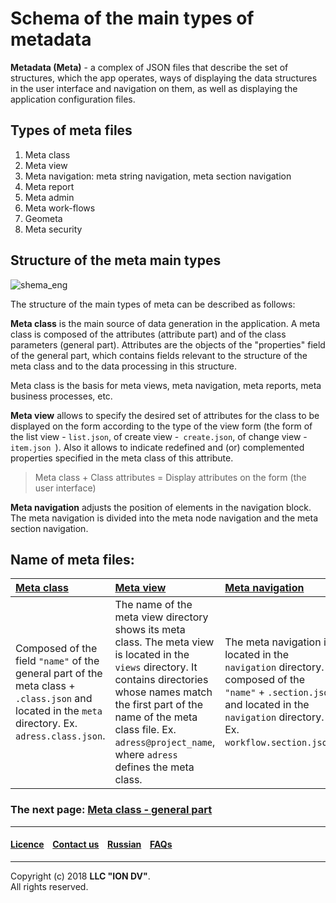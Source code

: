 # Schema of the main types of metadata

**Metadata (Meta)** - a complex of JSON files that describe the set of structures, which the app operates, ways of displaying the data structures in the user interface and navigation on them, as well as displaying the application configuration files.

## Types of meta files

1. Meta class
2. Meta view
3. Meta navigation: meta string navigation, meta section navigation
4. Meta report
5. Meta admin
6. Meta work-flows 
7. Geometa 
8. Meta security 

## Structure of the meta main types

![shema_eng](https://i.imgur.com/TaIF23F.png)  

The structure of the main types of meta can be described as follows:

**Meta class** is the main source of data generation in the application.  A meta class is composed of the attributes (attribute part) and of the class parameters (general part). Attributes are the objects of the "properties" field of the general part, which contains fields relevant to the structure of the meta class and to the data processing in this structure.  

Meta class is the basis for meta views, meta navigation, meta reports, meta business processes, etc.  

**Meta view** allows to specify the desired set of attributes for the class to be displayed on the form according to the type of the view form (the form of the list view - `list.json`, of create view -` create.json`, of change view - `item.json `). Also it allows to indicate redefined and (or) complemented properties specified in the meta class of this attribute. 

>Meta class + Class attributes = Display attributes on the form (the user interface)

 
**Meta navigation** adjusts the position of elements in the navigation block. The meta navigation is divided into the meta node navigation and the meta section navigation.

## Name of meta files: 


| [**Meta class**](/docs/en/2_system_description/metadata_structure/meta_class/meta_class_main.md)                | [**Meta view**](/docs/en/2_system_description/metadata_structure/meta_view/meta_view_main.md)           | [**Meta navigation**](/docs/en/2_system_description/metadata_structure/meta_navigation/meta_navigation.md)                           |                                                                                                                                                              
|:------------------------------|:-----------------------|:------------------------------------------|
| Composed of the field `"name"` of the general part of the meta class + `.class.json` and located in the `meta` directory. Ex. `adress.class.json`.   |The name of the meta view directory shows its meta class. The meta view is located in the `views` directory. It contains directories whose names match the first part of the name of the meta class file. Ex. `adress@project_name`, where `adress` defines the meta class.     | The meta navigation is located in the `navigation` directory. It composed of the `"name"` + `.section.json` and located in the `navigation` directory. Ex. `workflow.section.json`. 
### The next page: [Meta class - general part](/docs/en/2_system_description/metadata_structure/meta_class/meta_class_main.md)

--------------------------------------------------------------------------  


#### [Licence](/LICENCE.md) &ensp;  [Contact us](https://iondv.ru/index.html) &ensp;  [Russian](/docs/ru/2_system_description/metadata_structure/meta_scheme.md) &ensp; [FAQs](/faqs.md)          



--------------------------------------------------------------------------  

Copyright (c) 2018 **LLC "ION DV"**.  
All rights reserved. 